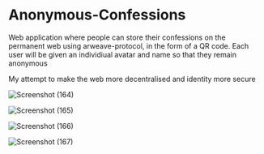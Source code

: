 # Anonymous-Confessions

Web application where people can store their confessions on the permanent web using arweave-protocol, in the form of a QR code. Each user will be given an individiual avatar and name so that they remain anonymous

My attempt to make the web more decentralised and identity more secure


![Screenshot (164)](https://user-images.githubusercontent.com/65289994/129007582-795d0a6d-b713-4979-8309-15a416733da9.png)

![Screenshot (165)](https://user-images.githubusercontent.com/65289994/129007593-fe19f952-032b-47bd-aa03-f8f942bad790.png)

![Screenshot (166)](https://user-images.githubusercontent.com/65289994/129007596-d253190c-7605-4492-90c5-6b0c7b1af869.png)

![Screenshot (167)](https://user-images.githubusercontent.com/65289994/129007601-08742fdd-2a57-4f02-90a0-7c63522d3cfe.png)

